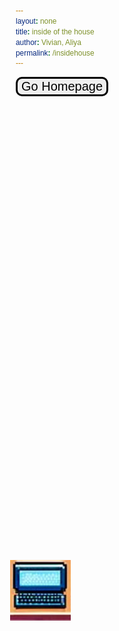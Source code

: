 ```yaml
---
layout: none
title: inside of the house
author: Vivian, Aliya
permalink: /insidehouse
---
```

<body>
<div>
    <button onclick="goHome()" id="homeBtn" class="homeBtn">Go Homepage</button>
    <div class="inside-container">
        <a id="computerBtn" href="{{site.baseurl}}/compscreen"> <img class="computerBtn" src="images/homeComputer.png"></a>
    </div>
</div>
</body>

<script>
    var homeBtn = document.getElementById("home-btn");
    function goHome() {
        window.location.href = '{{site.baseurl}}/game/index.html';
    }
</script>

<style>
    @import url('https://fonts.googleapis.com/css2?family=DotGothic16&display=swap');
    body {
        background-image: url("{{site.baseurl}}/images/indoorRoom.png");
    }

    * {
        font-family: "DotGothic16", sans-serif;
        box-sizing: border-box;
    }

    .homeBtn:hover {
        background-color: #ddd;
    }

    body {
        background-image: url("{{site.baseurl}}/images/indoorRoom.png");
        background-repeat: no-repeat; /* optional, to prevent image repetition */
        background-position: center; /* optional, to center the image */
        height: 100vh;
        margin-bottom: 30px;
        background-size: 925px;
    }

    .homeBtn{
        position: absolute;
        border:  3px solid black;
        cursor: pointer;
        font-size: 20px;
        border-radius: 10px;
    }

    .homeBtn:hover {
        background-color: #ddd;
    }

    .computerBtn {
        width: 97px;
        height: 97px;
        /* left: 200px; */
        position:absolute;
            top: 23.8%;
            left: 28%;
    }


</style>
